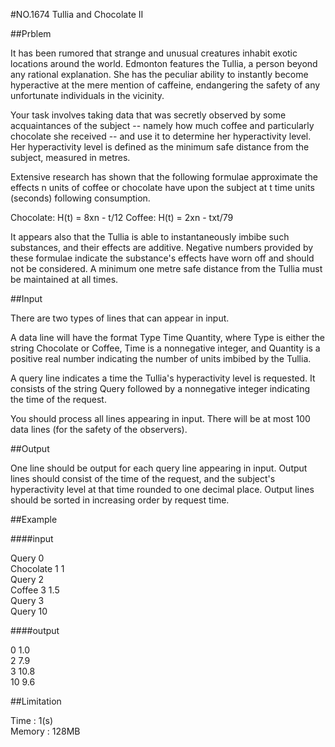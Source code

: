 #NO.1674   Tullia and Chocolate II

##Prblem

It has been rumored that strange and unusual creatures inhabit exotic locations around the world. Edmonton features the Tullia, a person beyond any rational explanation. She has the peculiar ability to instantly become hyperactive at the mere mention of caffeine, endangering the safety of any unfortunate individuals in the vicinity.

Your task involves taking data that was secretly observed by some acquaintances of the subject -- namely how much coffee and particularly chocolate she received -- and use it to determine her hyperactivity level. Her hyperactivity level is defined as the minimum safe distance from the subject, measured in metres.

Extensive research has shown that the following formulae approximate the effects n units of coffee or chocolate have upon the subject at t time units (seconds) following consumption.

Chocolate: H(t) = 8xn - t/12
Coffee: H(t) = 2xn - txt/79

It appears also that the Tullia is able to instantaneously imbibe such substances, and their effects are additive. Negative numbers provided by these formulae indicate the substance's effects have worn off and should not be considered. A minimum one metre safe distance from the Tullia must be maintained at all times.

##Input

There are two types of lines that can appear in input.

A data line will have the format Type Time Quantity, where Type is either the string Chocolate or Coffee, Time is a nonnegative integer, and Quantity is a positive real number indicating the number of units imbibed by the Tullia.

A query line indicates a time the Tullia's hyperactivity level is requested. It consists of the string Query followed by a nonnegative integer indicating the time of the request.

You should process all lines appearing in input. There will be at most 100 data lines (for the safety of the observers).

##Output

One line should be output for each query line appearing in input. Output lines should consist of the time of the request, and the subject's hyperactivity level at that time rounded to one decimal place. Output lines should be sorted in increasing order by request time.

##Example

####input

Query 0  
Chocolate 1 1  
Query 2  
Coffee 3 1.5  
Query 3  
Query 10  

####output

0 1.0  
2 7.9  
3 10.8  
10 9.6  

##Limitation

Time : 1(s)  
Memory : 128MB

